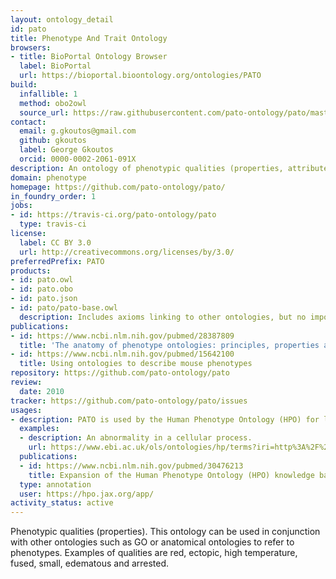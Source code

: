 ```yaml
---
layout: ontology_detail
id: pato
title: Phenotype And Trait Ontology
browsers:
- title: BioPortal Ontology Browser
  label: BioPortal
  url: https://bioportal.bioontology.org/ontologies/PATO
build:
  infallible: 1
  method: obo2owl
  source_url: https://raw.githubusercontent.com/pato-ontology/pato/master/pato.obo
contact:
  email: g.gkoutos@gmail.com
  github: gkoutos
  label: George Gkoutos
  orcid: 0000-0002-2061-091X
description: An ontology of phenotypic qualities (properties, attributes or characteristics)
domain: phenotype
homepage: https://github.com/pato-ontology/pato/
in_foundry_order: 1
jobs:
- id: https://travis-ci.org/pato-ontology/pato
  type: travis-ci
license:
  label: CC BY 3.0
  url: http://creativecommons.org/licenses/by/3.0/
preferredPrefix: PATO
products:
- id: pato.owl
- id: pato.obo
- id: pato.json
- id: pato/pato-base.owl
  description: Includes axioms linking to other ontologies, but no imports of those ontologies
publications:
- id: https://www.ncbi.nlm.nih.gov/pubmed/28387809
  title: 'The anatomy of phenotype ontologies: principles, properties and applications'
- id: https://www.ncbi.nlm.nih.gov/pubmed/15642100
  title: Using ontologies to describe mouse phenotypes
repository: https://github.com/pato-ontology/pato
review:
  date: 2010
tracker: https://github.com/pato-ontology/pato/issues
usages:
- description: PATO is used by the Human Phenotype Ontology (HPO) for logical definitions of phenotypes that facilitate cross-species integration.
  examples:
  - description: An abnormality in a cellular process.
    url: https://www.ebi.ac.uk/ols/ontologies/hp/terms?iri=http%3A%2F%2Fpurl.obolibrary.org%2Fobo%2FHP_0011017&viewMode=All&siblings=false
  publications:
  - id: https://www.ncbi.nlm.nih.gov/pubmed/30476213
    title: Expansion of the Human Phenotype Ontology (HPO) knowledge base and resources
  type: annotation
  user: https://hpo.jax.org/app/
activity_status: active
---
```


Phenotypic qualities (properties). This ontology can be used in conjunction with other ontologies such as GO or anatomical ontologies to refer to phenotypes. Examples of qualities are red, ectopic, high temperature, fused, small, edematous and arrested.

